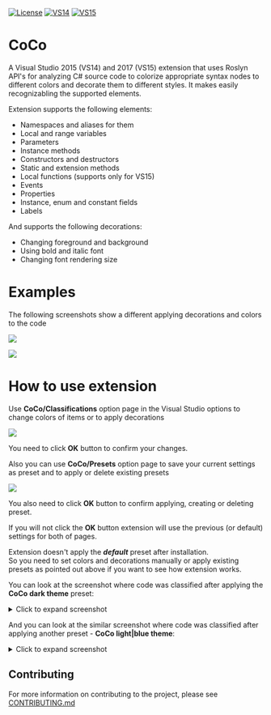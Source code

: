 [![License](https://img.shields.io/apm/l/vim-mode.svg)](LICENSE.txt) [![VS14](https://img.shields.io/badge/Visual%20Studio%20Marketplace%20%7C%20VS14-v2.0.0-green.svg)](https://marketplace.visualstudio.com/items?itemName=GeorgeAleksandria.CoCo) [![VS15](https://img.shields.io/badge/Visual%20Studio%20Marketplace%20%7C%20VS15-v2.0.0-green.svg)](https://marketplace.visualstudio.com/items?itemName=GeorgeAleksandria.CoCo-19226)

# CoCo
A Visual Studio 2015 (VS14) and 2017 (VS15) extension that uses Roslyn API's for analyzing C# source code
to colorize appropriate syntax nodes to different colors and decorate them to different styles. It makes easily recognizabling the supported elements. 

Extension supports the following elements:
* Namespaces and aliases for them
* Local and range variables
* Parameters
* Instance methods 
* Constructors and destructors
* Static and extension methods
* Local functions (supports only for VS15)
* Events
* Properties
* Instance, enum and constant fields
* Labels

And supports the following decorations:
* Changing foreground and background
* Using bold and italic font
* Changing font rendering size

# Examples

The following screenshots show a different applying decorations and colors to the code

![](https://user-images.githubusercontent.com/13402478/44366917-e82cb200-a4d6-11e8-8a40-d58418bcd08e.png)

![](https://user-images.githubusercontent.com/13402478/44366921-eb27a280-a4d6-11e8-9ba5-c8f7bce5f1ad.png)


# How to use extension
Use **CoCo/Classifications** option page in the Visual Studio options to change colors of items or to apply decorations

![](https://user-images.githubusercontent.com/13402478/44366474-7b64e800-a4d5-11e8-8b82-f844050e5707.png)

You need to click **OK** button to confirm your changes.

Also you can use **CoCo/Presets** option page to save your current settings as preset and to apply or delete existing presets

![](https://user-images.githubusercontent.com/13402478/44367297-0646e200-a4d8-11e8-9b7e-0e6f8c1ce554.png)

You also need to click **OK** button to confirm applying, creating or deleting preset.

If you will not click the **OK** button extension will use the previous (or default) settings for both of pages.

Extension doesn't apply the ***default*** preset after installation. <br/>So you need to set colors and decorations manually or apply existing presets as pointed out above if you want to see how extension works.

You can look at the screenshot where code was classified after applying the **CoCo dark theme** preset:

<details>
<summary>Click to expand screenshot</summary>
  
![](https://georgealeksandria.gallerycdn.vsassets.io/extensions/georgealeksandria/coco-19226/1.0/1504035613003/277591/1/DarkExample.PNG)

</details>

And you can look at the similar screenshot where code was classified after applying another preset - **CoCo light|blue theme**:

<details>
<summary>Click to expand screenshot</summary>
  
![](https://georgealeksandria.gallerycdn.vsassets.io/extensions/georgealeksandria/coco-19226/1.0/1504035613003/277592/1/LightExample.PNG)

</details>



## Contributing
For more information on contributing to the project, please see [CONTRIBUTING.md](https://github.com/GeorgeAlexandria/CoCo/blob/dev/CONTRIBUTING.md)
